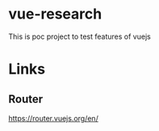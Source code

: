 # vue-research
This is poc project to test features of vuejs

# Links

## Router
https://router.vuejs.org/en/
